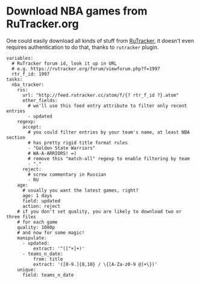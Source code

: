 # Download NBA games from RuTracker.org

One could easily download all kinds of stuff from [RuTracker](https://rutracker.org), it doesn't even requires authentication to do that, thanks to `rutracker` plugin.

```
variables:
  # RuTracker forum id, look it up in URL
  # e.g. https://rutracker.org/forum/viewforum.php?f=1997
  rtr_f_id: 1997
tasks:
  nba_tracker:
    rss:
      url: "http://feed.rutracker.cc/atom/f/{? rtr_f_id ?}.atom"
      other_fields:
        # we'll use this feed entry attribute to filter only recent entries
        - updated
    regexp:
      accept:
        # you could filter entries by your team's name, at least NBA section
        # has pretty rigid title format rules
        - "Golden State Warriors"
        # WA-A-ARRIORS! =)
        # remove this "match-all" regexp to enable filtering by team
        - "."
      reject:
        # screw commentary in Russian
        - RU
    age:
      # usually you want the latest games, right?
      age: 1 days
      field: updated
      action: reject
    # if you don't set quality, you are likely to download two or three files
    # for each game
    quality: 1080p
    # and now for some magic!
    manipulate:
      - updated:
          extract: '^([^+]+)'
      - teams_n_date:
          from: title
          extract: '([0-9.]{8,10} / \{[A-Za-z0-9 @]+\})'
    unique:
      field: teams_n_date
```
